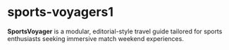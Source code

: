 # sports-voyagers1
**SportsVoyager** is a modular, editorial-style travel guide tailored for sports enthusiasts seeking immersive match weekend experiences.
